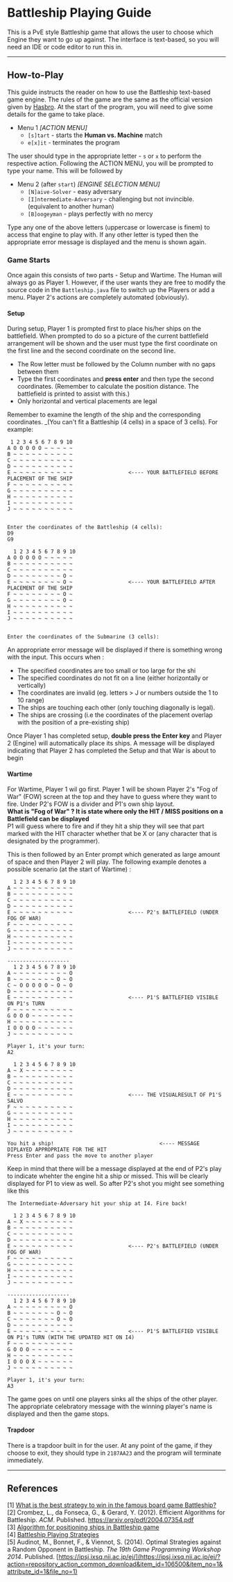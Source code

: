 # Battleship Playing Guide
This is a PvE style Battleship game that allows the user to choose which Engine they want to go up against. The interface
is text-based, so you will need an IDE or code editor to run this in. 

---
## How-to-Play
This guide instructs the reader on how to use the Battleship text-based game engine. The rules of the game are the same as the official 
version given by [Hasbro](https://www.hasbro.com/common/instruct/Battleship.pdf). At the start of the program, you will need to 
give some details for the game to take place.

* Menu 1 _[ACTION MENU]_
  * `[s]tart` - starts the **Human vs. Machine** match
  * `e[x]it` - terminates the program
  
The user should type in the appropriate letter - `s` or `x` to perform the respective action.
Following the ACTION MENU, you will be prompted to type your name. This will be followed by 

* Menu 2 (after `start`) _[ENGINE SELECTION MENU]_
  * `[N]aive-Solver` - easy adversary
  * `[I]ntermediate-Adversary` - challenging but not invincible. (equivalent to another human)
  * `[B]oogeyman` - plays perfectly with no mercy
  
Type any one of the above letters (uppercase or lowercase is finem) to access that engine to play with. If any other letter is typed then the 
appropriate error message is displayed and the menu is shown again. 

### Game Starts
Once again this consists of two parts - Setup and Wartime. The Human will always go as Player 1. However, if the user
wants they are free to modify the source code in the `Battleship.java` file to switch up the Players or add a menu.
Player 2's actions are completely automated (obviously). 

#### Setup
During setup, Player 1 is prompted first to place his/her ships on the battlefield. When prompted to do so a picture of the current 
battlefield arrangement will be shown and the user must type the first coordinate on the first line and the second coordinate on the second line.
* The Row letter must be followed by the Column number with no gaps between them
* Type the first coordinates and **press enter** and then type the second coordinates.
  (Remember to calculate the position distance. The battlefield is printed to assist with this.)
* Only horizontal and vertical placements are legal

Remember to examine the length of the ship and the corresponding coordinates. _(You can't fit a Battleship (4 cells) in a space of 3 cells).
For example:

```
 1 2 3 4 5 6 7 8 9 10 
A O O O O O ~ ~ ~ ~ ~ 
B ~ ~ ~ ~ ~ ~ ~ ~ ~ ~ 
C ~ ~ ~ ~ ~ ~ ~ ~ ~ ~ 
D ~ ~ ~ ~ ~ ~ ~ ~ ~ ~ 
E ~ ~ ~ ~ ~ ~ ~ ~ ~ ~                  <---- YOUR BATTLEFIELD BEFORE PLACEMENT OF THE SHIP
F ~ ~ ~ ~ ~ ~ ~ ~ ~ ~ 
G ~ ~ ~ ~ ~ ~ ~ ~ ~ ~ 
H ~ ~ ~ ~ ~ ~ ~ ~ ~ ~ 
I ~ ~ ~ ~ ~ ~ ~ ~ ~ ~ 
J ~ ~ ~ ~ ~ ~ ~ ~ ~ ~ 


Enter the coordinates of the Battleship (4 cells): 
D9
G9

  1 2 3 4 5 6 7 8 9 10 
A O O O O O ~ ~ ~ ~ ~ 
B ~ ~ ~ ~ ~ ~ ~ ~ ~ ~ 
C ~ ~ ~ ~ ~ ~ ~ ~ ~ ~ 
D ~ ~ ~ ~ ~ ~ ~ ~ O ~ 
E ~ ~ ~ ~ ~ ~ ~ ~ O ~                  <---- YOUR BATTLEFIELD AFTER PLACEMENT OF THE SHIP
F ~ ~ ~ ~ ~ ~ ~ ~ O ~ 
G ~ ~ ~ ~ ~ ~ ~ ~ O ~ 
H ~ ~ ~ ~ ~ ~ ~ ~ ~ ~ 
I ~ ~ ~ ~ ~ ~ ~ ~ ~ ~ 
J ~ ~ ~ ~ ~ ~ ~ ~ ~ ~ 


Enter the coordinates of the Submarine (3 cells): 

```

An appropriate error message will be displayed if there is something wrong with the input. This occurs when :
* The specified coordinates are too small or too large for the shi
* The specified coordinates do not fit on a line (either horizontally or vertically) 
* The coordinates are invalid (eg. letters > J or numbers outside the 1 to 10 range)
* The ships are touching each other (only touching diagonally is legal).
* The ships are crossing (i.e the coordinates of the placement overlap with the position of a pre-existing ship) 

Once Player 1 has completed setup, **double press the Enter key** and Player 2 (Engine) will automatically place its
ships. A message will be displayed indicating that Player 2 has completed the Setup and that War is about to begin

#### Wartime
For Wartime, Player 1 wil go first. Player 1 will be shown Player 2's "Fog of War" (FOW) screen at the top and 
they have to guess where they want to fire. Under P2's FOW is a divider and P1's own ship layout.    
**What is "Fog of War" ? It is state where only the HIT / MISS positions on a Battlefield can be displayed**   
P1 will guess where to fire and if they hit a ship they will see that part marked with the HIT character whether 
that be X or (any character that is designated by the programmer). 

This is then followed by an Enter prompt which generated as large amount of space and then Player 2 will play. 
The following example denotes a possible scenario (at the start of Wartime) :



```
  1 2 3 4 5 6 7 8 9 10 
A ~ ~ ~ ~ ~ ~ ~ ~ ~ ~ 
B ~ ~ ~ ~ ~ ~ ~ ~ ~ ~ 
C ~ ~ ~ ~ ~ ~ ~ ~ ~ ~ 
D ~ ~ ~ ~ ~ ~ ~ ~ ~ ~ 
E ~ ~ ~ ~ ~ ~ ~ ~ ~ ~                  <---- P2's BATTLEFIELD (UNDER FOG OF WAR)
F ~ ~ ~ ~ ~ ~ ~ ~ ~ ~ 
G ~ ~ ~ ~ ~ ~ ~ ~ ~ ~ 
H ~ ~ ~ ~ ~ ~ ~ ~ ~ ~ 
I ~ ~ ~ ~ ~ ~ ~ ~ ~ ~ 
J ~ ~ ~ ~ ~ ~ ~ ~ ~ ~ 

--------------------
  1 2 3 4 5 6 7 8 9 10 
A ~ ~ ~ ~ ~ ~ ~ ~ ~ O 
B ~ ~ ~ ~ ~ ~ ~ O ~ O 
C ~ O O O O O ~ O ~ O 
D ~ ~ ~ ~ ~ ~ ~ ~ ~ ~ 
E ~ ~ ~ ~ ~ ~ ~ ~ ~ ~                  <---- P1'S BATTLEFIED VISIBLE ON P1's TURN
F ~ ~ ~ ~ ~ ~ ~ ~ ~ ~ 
G O O O ~ ~ ~ ~ ~ ~ ~ 
H ~ ~ ~ ~ ~ ~ ~ ~ ~ ~ 
I O O O O ~ ~ ~ ~ ~ ~ 
J ~ ~ ~ ~ ~ ~ ~ ~ ~ ~ 

Player 1, it's your turn:
A2

  1 2 3 4 5 6 7 8 9 10 
A ~ X ~ ~ ~ ~ ~ ~ ~ ~ 
B ~ ~ ~ ~ ~ ~ ~ ~ ~ ~ 
C ~ ~ ~ ~ ~ ~ ~ ~ ~ ~ 
D ~ ~ ~ ~ ~ ~ ~ ~ ~ ~ 
E ~ ~ ~ ~ ~ ~ ~ ~ ~ ~                  <---- THE VISUALRESULT OF P1'S SALVO 
F ~ ~ ~ ~ ~ ~ ~ ~ ~ ~
G ~ ~ ~ ~ ~ ~ ~ ~ ~ ~ 
H ~ ~ ~ ~ ~ ~ ~ ~ ~ ~ 
I ~ ~ ~ ~ ~ ~ ~ ~ ~ ~ 
J ~ ~ ~ ~ ~ ~ ~ ~ ~ ~ 

You hit a ship!                                  <---- MESSAGE DIPLAYED APPROPRIATE FOR THE HIT
Press Enter and pass the move to another player
```
Keep in mind that there will be a message displayed at the end of P2's play to indicate whehter the engine hit a ship or
missed. This will be clearly displayed for P1 to view as well. So after P2's shot you might see something like this 


```
The Intermediate-Adversary hit your ship at I4. Fire back!

  1 2 3 4 5 6 7 8 9 10 
A ~ X ~ ~ ~ ~ ~ ~ ~ ~ 
B ~ ~ ~ ~ ~ ~ ~ ~ ~ ~ 
C ~ ~ ~ ~ ~ ~ ~ ~ ~ ~ 
D ~ ~ ~ ~ ~ ~ ~ ~ ~ ~ 
E ~ ~ ~ ~ ~ ~ ~ ~ ~ ~                  <---- P2's BATTLEFIELD (UNDER FOG OF WAR)
F ~ ~ ~ ~ ~ ~ ~ ~ ~ ~ 
G ~ ~ ~ ~ ~ ~ ~ ~ ~ ~ 
H ~ ~ ~ ~ ~ ~ ~ ~ ~ ~ 
I ~ ~ ~ ~ ~ ~ ~ ~ ~ ~ 
J ~ ~ ~ ~ ~ ~ ~ ~ ~ ~ 

--------------------
  1 2 3 4 5 6 7 8 9 10 
A ~ ~ ~ ~ ~ ~ ~ ~ ~ O 
B ~ ~ ~ ~ ~ ~ ~ O ~ O 
C ~ ~ ~ ~ ~ ~ ~ O ~ O 
D ~ ~ ~ ~ ~ ~ ~ ~ ~ ~ 
E ~ ~ ~ ~ ~ ~ ~ ~ ~ ~                  <---- P1'S BATTLEFIED VISIBLE ON P1's TURN (WITH THE UPDATED HIT ON I4) 
F ~ ~ ~ ~ ~ ~ ~ ~ ~ ~
G O O O ~ ~ ~ ~ ~ ~ ~ 
H ~ ~ ~ ~ ~ ~ ~ ~ ~ ~ 
I O O O X ~ ~ ~ ~ ~ ~ 
J ~ ~ ~ ~ ~ ~ ~ ~ ~ ~ 

Player 1, it's your turn:
A3
```

The game goes on until one players sinks all the ships of the other player. The appropriate celebratory message with 
the winning player's name is displayed and then the game stops.

#### Trapdoor
There is a trapdoor built in for the user. At any point of the game, if they choose to exit, they should type in `2187AA23`
and the program will terminate immediately.

---

## References 
[1] [What is the best strategy to win in the famous board game Battleship?](https://www.quora.com/What-is-the-best-strategy-to-win-in-the-famous-board-game-Battleship)  
[2] Crombez, L., da Fonseca, G., & Gerard, Y. (2012). Efficient Algorithms for Battleship. _ACM_. Published. https://arxiv.org/pdf/2004.07354.pdf  
[3] [Algorithm for positioning ships in Battleship game](https://stackoverflow.com/questions/10842571/algorithm-for-positioning-ships-in-battleship-game)  
[4] [Battleship Playing Strategies](https://datagenetics.com/blog/december32011/index.html)  
[5] Audinot, M., Bonnet, F., & Viennot, S. (2014). Optimal Strategies against a Random Opponent in Battleship. 
_The 19th Game Programming Workshop 2014_. Published. [https://ipsj.ixsq.nii.ac.jp/ej/](https://ipsj.ixsq.nii.ac.jp/ej/?action=repository_action_common_download&item_id=106500&item_no=1&attribute_id=1&file_no=1)
